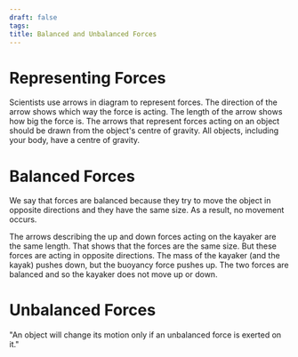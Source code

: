 ```yaml
---
draft: false
tags:
title: Balanced and Unbalanced Forces
---
```


# Representing Forces

Scientists use arrows in diagram to represent forces. The direction of the arrow shows which way the force is acting. The length of the arrow shows how big the force is. The arrows that represent forces acting on an object should be drawn from the object's centre of gravity. All objects, including your body, have a centre of gravity.

# Balanced Forces

We say that forces are balanced because they try to move the object in opposite directions and they have the same size. As a result, no movement occurs.

The arrows describing the up and down forces acting on the kayaker are the same length. That shows that the forces are the same size. But these forces are acting in opposite directions. The mass of the kayaker (and the kayak) pushes down, but the buoyancy force pushes up. The two forces are balanced and so the kayaker does not move up or down.

# Unbalanced Forces

"An object will change its motion only if an unbalanced force is exerted on it."
